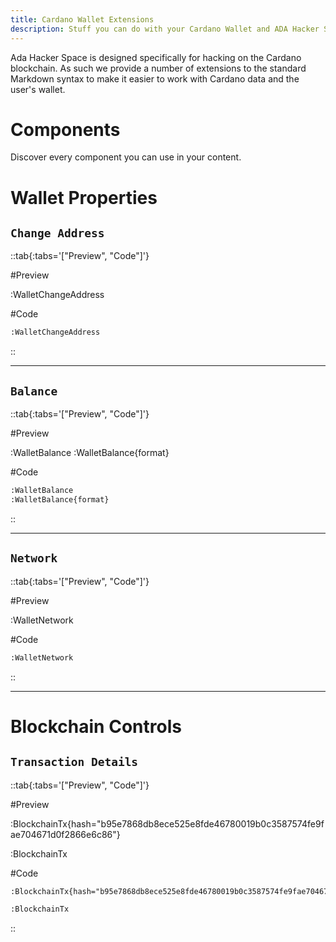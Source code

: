 ```yaml
---
title: Cardano Wallet Extensions
description: Stuff you can do with your Cardano Wallet and ADA Hacker Space
---
```


Ada Hacker Space is designed specifically for hacking on the Cardano blockchain. As such we provide a number of extensions to the standard Markdown syntax to make it easier to work with Cardano data and the user's wallet.

<!--more-->

# Components

Discover every component you can use in your content.

# Wallet Properties

## `Change Address`

::tab{:tabs='["Preview", "Code"]'}

#Preview

:WalletChangeAddress

#Code

```md
:WalletChangeAddress
```

::

---

## `Balance`

::tab{:tabs='["Preview", "Code"]'}

#Preview

:WalletBalance
:WalletBalance{format}

#Code

```md
:WalletBalance
:WalletBalance{format}
```

::

---

## `Network`

::tab{:tabs='["Preview", "Code"]'}

#Preview

:WalletNetwork

#Code

```md
:WalletNetwork
```

::

---

# Blockchain Controls

## `Transaction Details`

::tab{:tabs='["Preview", "Code"]'}

#Preview

:BlockchainTx{hash="b95e7868db8ece525e8fde46780019b0c3587574fe9fae704671d0f2866e6c86"}

:BlockchainTx

#Code

```md
:BlockchainTx{hash="b95e7868db8ece525e8fde46780019b0c3587574fe9fae704671d0f2866e6c86"}

:BlockchainTx
```

::
